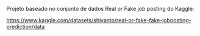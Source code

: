 Projeto baseado no conjunto de dados Real or Fake job posting do Kaggle:

https://www.kaggle.com/datasets/shivamb/real-or-fake-fake-jobposting-prediction/data
